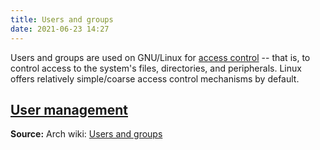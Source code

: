 ```yaml
---
title: Users and groups
date: 2021-06-23 14:27
---
```


Users and groups are used on GNU/Linux for [access control](20210623143149-access-control.md) -- 
that is, to control access to the system's files, directories, and peripherals.
Linux offers relatively simple/coarse access control mechanisms by default.

## [User management](20210623143339-users-groups.md)

**Source:**
Arch wiki: [Users and groups](https://wiki.archlinux.org/title/Users_and_groups)
